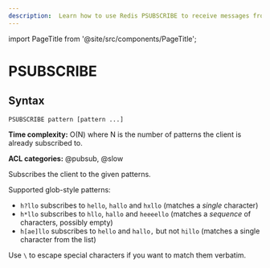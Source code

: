 ```yaml
---
description:  Learn how to use Redis PSUBSCRIBE to receive messages from channels matching certain patterns, ideal for flexible message handling.
---
```

import PageTitle from '@site/src/components/PageTitle';

# PSUBSCRIBE

<PageTitle title="Redis PSUBSCRIBE Command (Documentation) | Dragonfly" />

## Syntax

    PSUBSCRIBE pattern [pattern ...]

**Time complexity:** O(N) where N is the number of patterns the client is already subscribed to.

**ACL categories:** @pubsub, @slow

Subscribes the client to the given patterns.

Supported glob-style patterns:

* `h?llo` subscribes to `hello`, `hallo` and `hxllo` (matches a *single* character)
* `h*llo` subscribes to `hllo`, `hallo` and `heeeello` (matches a *sequence* of characters, possibly empty)
* `h[ae]llo` subscribes to `hello` and `hallo,` but not `hillo` (matches a single character from the list)

Use `\` to escape special characters if you want to match them verbatim.


